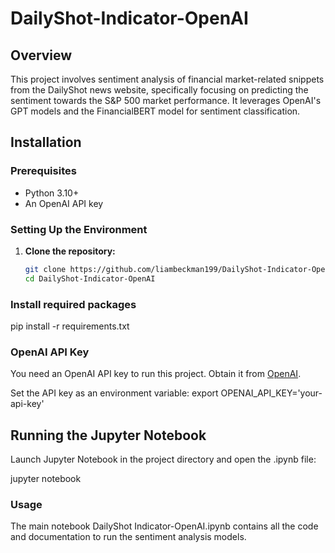 # DailyShot-Indicator-OpenAI

## Overview
This project involves sentiment analysis of financial market-related snippets from the DailyShot news website, specifically focusing on predicting the sentiment towards the S&P 500 market performance. It leverages OpenAI's GPT models and the FinancialBERT model for sentiment classification.

## Installation

### Prerequisites
- Python 3.10+
- An OpenAI API key

### Setting Up the Environment
1. **Clone the repository:**
   ```bash
   git clone https://github.com/liambeckman199/DailyShot-Indicator-OpenAI
   cd DailyShot-Indicator-OpenAI
   
### Install required packages
pip install -r requirements.txt

### OpenAI API Key
You need an OpenAI API key to run this project. Obtain it from [OpenAI](https://openai.com/).

Set the API key as an environment variable:
export OPENAI_API_KEY='your-api-key'

## Running the Jupyter Notebook
Launch Jupyter Notebook in the project directory and open the .ipynb file:

jupyter notebook

### Usage
The main notebook DailyShot Indicator-OpenAI.ipynb contains all the code and documentation to run the sentiment analysis models.
